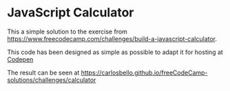 # JavaScript Calculator

This a simple solution to the exercise from https://www.freecodecamp.com/challenges/build-a-javascript-calculator.

This code has been designed as simple as possible to adapt it for hosting at [Codepen](http://codepen.io)

The result can be seen at https://carlosbello.github.io/freeCodeCamp-solutions/challenges/calculator
